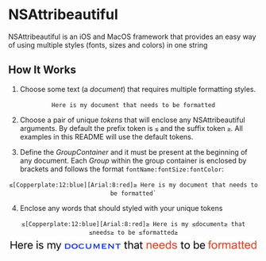 # NSAttribeautiful

NSAttribeautiful is an iOS and MacOS framework that provides an easy way of using multiple styles (fonts, sizes and colors) in one string

## How It Works

1. Choose some text (a _document_) that requires multiple formatting styles.

<p align="center"><code>Here is my document that needs to be formatted</code></p>

2. Choose a pair of unique _tokens_ that will enclose any NSAttribeautiful arguments. By default the prefix token is `≤` and the suffix token `≥`. All examples in this README will use the default tokens.

3. Define the _GroupContainer_ and it must be present at the beginning of any document. Each _Group_ within the group container is enclosed by brackets and follows the format `fontName:fontSize:fontColor`:

<p align="center"><code>≤[Copperplate:12:blue][Arial:8:red]≥ Here is my document that needs to be formatted`</code></p>

4. Enclose any words that should styled with your unique tokens 

<p align="center">
  <code>≤[Copperplate:12:blue][Arial:8:red]≥ Here is my ≤document≥ that ≤needs≥ to be ≤formatted≥</code>
  <img src="/Assets/formatted0.png" />
</p>

